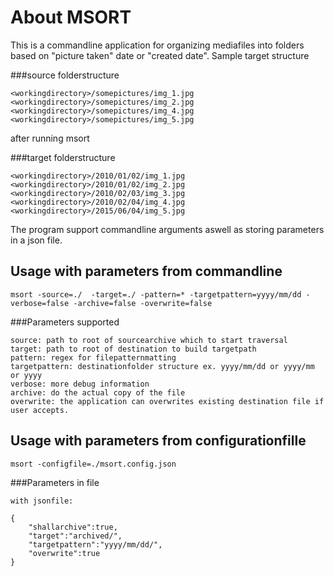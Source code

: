 # About MSORT

This is a commandline application for organizing mediafiles into folders based on "picture taken" date or "created date".
Sample target structure

###source folderstructure
```
<workingdirectory>/somepictures/img_1.jpg
<workingdirectory>/somepictures/img_2.jpg
<workingdirectory>/somepictures/img_4.jpg
<workingdirectory>/somepictures/img_5.jpg
```
after running msort

###target folderstructure
```
<workingdirectory>/2010/01/02/img_1.jpg
<workingdirectory>/2010/01/02/img_2.jpg
<workingdirectory>/2010/02/03/img_3.jpg
<workingdirectory>/2010/02/04/img_4.jpg
<workingdirectory>/2015/06/04/img_5.jpg
```

The program support commandline arguments aswell as storing parameters in a json file. 

## Usage with parameters from commandline
```
msort -source=./  -target=./ -pattern=* -targetpattern=yyyy/mm/dd -verbose=false -archive=false -overwrite=false
```
###Parameters supported
```
source: path to root of sourcearchive which to start traversal
target: path to root of destination to build targetpath
pattern: regex for filepatternmatting
targetpattern: destinationfolder structure ex. yyyy/mm/dd or yyyy/mm or yyyy
verbose: more debug information
archive: do the actual copy of the file
overwrite: the application can overwrites existing destination file if user accepts.
```
## Usage with parameters from configurationfille
```
msort -configfile=./msort.config.json
```
###Parameters in file
```
with jsonfile:

{
	"shallarchive":true,
	"target":"archived/",
	"targetpattern":"yyyy/mm/dd/",
	"overwrite":true
}
```









